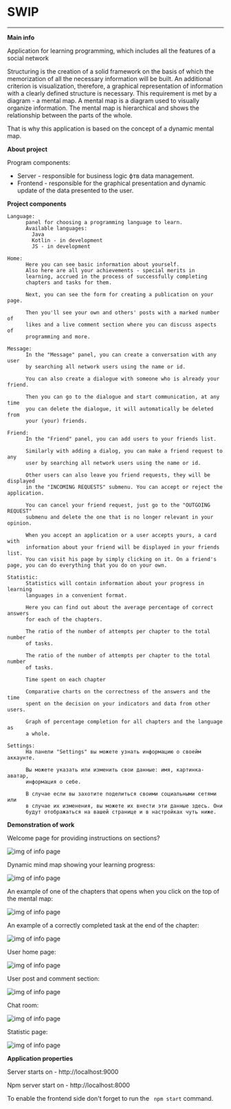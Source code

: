 # SWIP

___
**Main info**

Application for learning programming, which includes all the features of a social network

Structuring is the creation of a solid framework on the basis of which the memorization of all the necessary information will be built. An additional criterion is visualization, therefore, a graphical representation of information with a clearly defined structure is necessary. This requirement is met by a diagram - a mental map. A mental map is a diagram used to visually organize information. The mental map is hierarchical and shows the relationship between the parts of the whole.

That is why this application is based on the concept of a dynamic mental map.

**About project**

Program components:

+ Server - responsible for business logic фтв data management.
+ Frontend - responsible for the graphical presentation and dynamic update of the data presented to the user.

**Project components**

    Language:
          panel for choosing a programming language to learn.
          Available languages:
            Java
            Kotlin - in development
            JS - in development

    Home:
          Here you can see basic information about yourself.
          Also here are all your achievements - special merits in
          learning, accrued in the process of successfully completing
          chapters and tasks for them.

          Next, you can see the form for creating a publication on your page.

          Then you'll see your own and others' posts with a marked number of
          likes and a live comment section where you can discuss aspects of
          programming and more.

    Message:
          In the "Message" panel, you can create a conversation with any user
          by searching all network users using the name or id.

          You can also create a dialogue with someone who is already your friend.

          Then you can go to the dialogue and start communication, at any time
          you can delete the dialogue, it will automatically be deleted from 
          your (your) friends.

    Friend:
          In the "Friend" panel, you can add users to your friends list.

          Similarly with adding a dialog, you can make a friend request to any
          user by searching all network users using the name or id.

          Other users can also leave you friend requests, they will be displayed
          in the "INCOMING REQUESTS" submenu. You can accept or reject the application.

          You can cancel your friend request, just go to the "OUTGOING REQUEST"
          submenu and delete the one that is no longer relevant in your opinion.

          When you accept an application or a user accepts yours, a card with 
          information about your friend will be displayed in your friends list.
          You can visit his page by simply clicking on it. On a friend's page, you can do everything that you do on your own.

    Statistic:
          Statistics will contain information about your progress in learning
          languages in a convenient format.

          Here you can find out about the average percentage of correct answers
          for each of the chapters.

          The ratio of the number of attempts per chapter to the total number
          of tasks.

          The ratio of the number of attempts per chapter to the total number
          of tasks.

          Time spent on each chapter

          Comparative charts on the correctness of the answers and the time 
          spent on the decision on your indicators and data from other users.

          Graph of percentage completion for all chapters and the language as
          a whole.   

    Settings:
          На панели "Settings" вы можете узнать информацию о своейм аккаунте.

          Вы можете указать или изменить свои данные: имя, картинка-аватар,
          информация о себе.

          В случае если вы захотите поделиться своими социальными сетями или
          в случае их изменения, вы можете их внести эти данные здесь. Они 
          будут отображаться на вашей странице и в настройках чуть ниже.
**Demonstration of work**

Welcome page for providing instructions on sections?

![img of info page](https://i.ibb.co/7SN6t6k/Intro.png)

Dynamic mind map showing your learning progress:

![img of info page](https://i.ibb.co/gZGrtZ6/MainMap.png)

An example of one of the chapters that opens when you click on the top of the mental map:

![img of info page](https://i.ibb.co/f22sXHv/Example-Of-Task.png)

An example of a correctly completed task at the end of the chapter:

![img of info page](https://i.ibb.co/6tqMnvw/image.png)

User home page:

![img of info page](https://i.ibb.co/6NQnggH/Wall.png)

User post and comment section:

![img of info page](https://i.ibb.co/sVLNrbk/Post.png)

Chat room:

![img of info page](https://i.ibb.co/hFRv9jw/Chat.png)

Statistic page:

![img of info page](https://i.ibb.co/ySxKY4X/Statistic.png)

**Application properties**

Server starts on - http://localhost:9000

Npm server start on -  http://localhost:8000



To enable the frontend side don't forget to run the ``` npm start``` command.